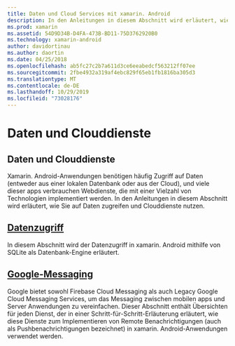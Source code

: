 ```yaml
---
title: Daten und Cloud Services mit xamarin. Android
description: In den Anleitungen in diesem Abschnitt wird erläutert, wie Sie auf Daten zugreifen und Clouddienste nutzen.
ms.prod: xamarin
ms.assetid: 54D9D34B-D4FA-473B-BD11-75D3762920B0
ms.technology: xamarin-android
author: davidortinau
ms.author: daortin
ms.date: 04/25/2018
ms.openlocfilehash: ab5fc27c2b7a611d3ce6eeabedcf563212ff07ee
ms.sourcegitcommit: 2fbe4932a319af4ebc829f65eb1fb1816ba305d3
ms.translationtype: MT
ms.contentlocale: de-DE
ms.lasthandoff: 10/29/2019
ms.locfileid: "73028176"
---
```

# <a name="data-and-cloud-services"></a>Daten und Clouddienste

## <a name="data-and-cloud-services"></a>Daten und Clouddienste

Xamarin. Android-Anwendungen benötigen häufig Zugriff auf Daten (entweder aus einer lokalen Datenbank oder aus der Cloud), und viele dieser apps verbrauchen Webdienste, die mit einer Vielzahl von Technologien implementiert werden. In den Anleitungen in diesem Abschnitt wird erläutert, wie Sie auf Daten zugreifen und Clouddienste nutzen.

## <a name="data-accessandroiddata-clouddata-accessindexmd"></a>[Datenzugriff](~/android/data-cloud/data-access/index.md)

In diesem Abschnitt wird der Datenzugriff in xamarin. Android mithilfe von SQLite als Datenbank-Engine erläutert.

## <a name="google-messagingandroiddata-cloudgoogle-messagingindexmd"></a>[Google-Messaging](~/android/data-cloud/google-messaging/index.md)

Google bietet sowohl Firebase Cloud Messaging als auch Legacy Google Cloud Messaging Services, um das Messaging zwischen mobilen apps und Server Anwendungen zu vereinfachen. Dieser Abschnitt enthält Übersichten für jeden Dienst, der in einer Schritt-für-Schritt-Erläuterung erläutert, wie diese Dienste zum Implementieren von Remote Benachrichtigungen (auch als Pushbenachrichtigungen bezeichnet) in xamarin. Android-Anwendungen verwendet werden.
